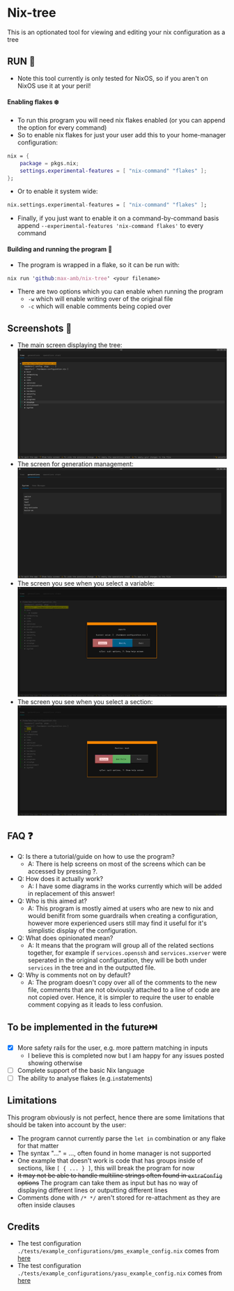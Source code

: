 # Nix-tree
This is an optionated tool for viewing and editing your nix configuration as a tree

## RUN 🏃
* Note this tool currently is only tested for NixOS, so if you aren't on NixOS use it at your peril!

#### Enabling flakes ❄️
* To run this program you will need nix flakes enabled (or you can append the option for every command)
* So to enable nix flakes for just your user add this to your home-manager configuration:
```nix
nix = {
    package = pkgs.nix;
    settings.experimental-features = [ "nix-command" "flakes" ];
};
```
* Or to enable it system wide:
```nix
nix.settings.experimental-features = [ "nix-command" "flakes" ];
```
* Finally, if you just want to enable it on a command-by-command basis append `--experimental-features 'nix-command flakes'` to every command

#### Building and running the program 👷
* The program is wrapped in a flake, so it can be run with:
```nix
nix run 'github:max-amb/nix-tree' <your filename>
```
* There are two options which you can enable when running the program
    * `-w` which will enable writing over of the original file
    * `-c` which will enable comments being copied over

## Screenshots 📸
* The main screen displaying the tree:
![Tree screen](./screenshots/main_screen.png)
* The screen for generation management:
![Generation management screen](./screenshots/generations_screen.png)
* The screen you see when you select a variable:
![Variable screen](./screenshots/variable_screen.png)
* The screen you see when you select a section:
![Section screen](./screenshots/section_screen.png)

## FAQ ❓
* Q: Is there a tutorial/guide on how to use the program?
    * A: There is help screens on most of the screens which can be accessed by pressing ?.
* Q: How does it actually work?
    * A: I have some diagrams in the works currently which will be added in replacement of this answer!
* Q: Who is this aimed at?
    * A: This program is mostly aimed at users who are new to nix and would benifit from some guardrails when creating a configuration,
    however more experienced users still may find it useful for it's simplistic display of the configuration.
* Q: What does opinionated mean?
    * A: It means that the program will group all of the related sections together, for example if `services.openssh` and `services.xserver`
    were seperated in the original configuration, they will be both under `services` in the tree and in the outputted file.
* Q: Why is comments not on by default?
    * A: The program doesn't copy over all of the comments to the new file, comments that are not obviously attached to a line of code are not
    copied over. Hence, it is simpler to require the user to enable comment copying as it leads to less confusion.

## To be implemented in the future⏭️
- [x] More safety rails for the user, e.g. more pattern matching in inputs
    - I believe this is completed now but I am happy for any issues posted showing otherwise 
- [ ] Complete support of the basic Nix language
- [ ] The ability to analyse flakes (e.g.`in`statements)

## Limitations
This program obviously is not perfect, hence there are some limitations that should be taken into account by the user:
* The program cannot currently parse the `let in` combination or any flake for that matter
* The syntax "..." = ..., often found in home manager is not supported
* One example that doesn't work is code that has groups inside of sections, like `[ { ... } ]`, this will break the program for now
* ~~It may not be able to handle multiline strings often found in `extraConfig` options~~ The program can take them as input but has no way of displaying different lines or outputting different lines
* Comments done with `/* */` aren't stored for re-attachment as they are often inside clauses

## Credits
* The test configuration `./tests/example_configurations/pms_example_config.nix` comes from [here](https://perfectmediaserver.com/02-tech-stack/nixos/configuration.nix/)
* The test configuration `./tests/example_configurations/yasu_example_config.nix` comes from [here](https://discourse.nixos.org/t/configuration-nix-home-nix-examples/8185)
